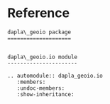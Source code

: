 # Reference



<!--
The content of the {eval-rst} block below is generated by the command:
poetry run sphinx-apidoc -T -f -t ./docs/templates -o ./docs ./src
from the root directory.

You need to rerun the command when python files are added, deleted or renamed.
Copy the content from the generated
dapla_geoio.rst file to the {eval-rst} block below and
delete the .rst file afterwards.
-->

```{eval-rst}
dapla\_geoio package
====================


dapla\_geoio.io module
----------------------

.. automodule:: dapla_geoio.io
   :members:
   :undoc-members:
   :show-inheritance:
```
